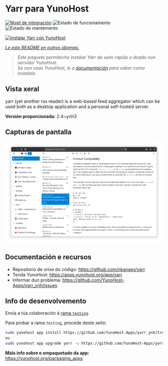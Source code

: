 <!--
NOTA: Este README foi creado automáticamente por <https://github.com/YunoHost/apps/tree/master/tools/readme_generator>
NON debe editarse manualmente.
-->

# Yarr para YunoHost

[![Nivel de integración](https://apps.yunohost.org/badge/integration/yarr)](https://ci-apps.yunohost.org/ci/apps/yarr/)
![Estado de funcionamento](https://apps.yunohost.org/badge/state/yarr)
![Estado de mantemento](https://apps.yunohost.org/badge/maintained/yarr)

[![Instalar Yarr con YunoHost](https://install-app.yunohost.org/install-with-yunohost.svg)](https://install-app.yunohost.org/?app=yarr)

*[Le este README en outros idiomas.](./ALL_README.md)*

> *Este paquete permíteche instalar Yarr de xeito rápido e doado nun servidor YunoHost.*  
> *Se non usas YunoHost, le a [documentación](https://yunohost.org/install) para saber como instalalo.*

## Vista xeral

yarr (yet another rss reader) is a web-based feed aggregator which can be used both as a desktop application and a personal self-hosted server.

**Versión proporcionada:** 2.4~ynh3

## Capturas de pantalla

![Captura de pantalla de Yarr](./doc/screenshots/screenshot.png)

## Documentación e recursos

- Repositorio de orixe do código: <https://github.com/nkanaev/yarr>
- Tenda YunoHost: <https://apps.yunohost.org/app/yarr>
- Informar dun problema: <https://github.com/YunoHost-Apps/yarr_ynh/issues>

## Info de desenvolvemento

Envía a túa colaboración á [rama `testing`](https://github.com/YunoHost-Apps/yarr_ynh/tree/testing).

Para probar a rama `testing`, procede deste xeito:

```bash
sudo yunohost app install https://github.com/YunoHost-Apps/yarr_ynh/tree/testing --debug
ou
sudo yunohost app upgrade yarr -u https://github.com/YunoHost-Apps/yarr_ynh/tree/testing --debug
```

**Máis info sobre o empaquetado da app:** <https://yunohost.org/packaging_apps>
